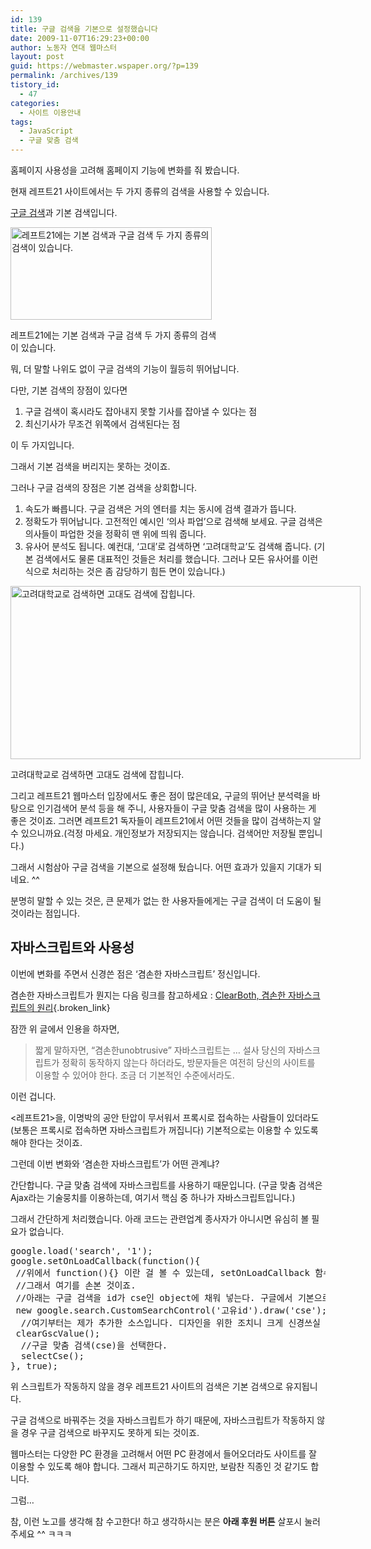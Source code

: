 ```yaml
---
id: 139
title: 구글 검색을 기본으로 설정했습니다
date: 2009-11-07T16:29:23+00:00
author: 노동자 연대 웹마스터
layout: post
guid: https://webmaster.wspaper.org/?p=139
permalink: /archives/139
tistory_id:
  - 47
categories:
  - 사이트 이용안내
tags:
  - JavaScript
  - 구글 맞춤 검색
---
```

홈페이지 사용성을 고려해 홈페이지 기능에 변화를 줘 봤습니다.

현재 레프트21 사이트에서는 두 가지 종류의 검색을 사용할 수 있습니다.

<a href="https://webmaster.wspaper.org/webmaster/29" target="_blank" title="구글 맞춤검색(CSE) 서비스 시작" class="broken_link">구글 검색</a>과 기본 검색입니다.

<div style="width: 332px" class="wp-caption aligncenter">
  <img src="https://webmaster.wspaper.org/wp-content/uploads/1/cfile1.uf.15630A484D0847241B6701.jpg" width="322" height="148" alt="레프트21에는 기본 검색과 구글 검색 두 가지 종류의 검색이 있습니다." />
  
  <p class="wp-caption-text">
    레프트21에는 기본 검색과 구글 검색 두 가지 종류의 검색이 있습니다.
  </p>
</div>

뭐, 더 말할 나위도 없이 구글 검색의 기능이 월등히 뛰어납니다.

다만, 기본 검색의 장점이 있다면 

  1. 구글 검색이 혹시라도 잡아내지 못할 기사를 잡아낼 수 있다는 점
  2. 최신기사가 무조건 위쪽에서 검색된다는 점 

이 두 가지입니다.

그래서 기본 검색을 버리지는 못하는 것이죠.

그러나 구글 검색의 장점은 기본 검색을 상회합니다.

  1. 속도가 빠릅니다. 구글 검색은 거의 엔터를 치는 동시에 검색 결과가 뜹니다.
  2. 정확도가 뛰어납니다. 고전적인 예시인 ‘의사 파업’으로 검색해 보세요. 구글 검색은 의사들이 파업한 것을 정확히 맨 위에 띄워 줍니다.
  3. 유사어 분석도 됩니다. 예컨대, ‘고대’로 검색하면 ‘고려대학교’도 검색해 줍니다. (기본 검색에서도 물론 대표적인 것들은 처리를 했습니다. 그러나 모든 유사어를 이런 식으로 처리하는 것은 좀 감당하기 힘든 면이 있습니다.)

<div style="width: 570px" class="wp-caption aligncenter">
  <img src="https://webmaster.wspaper.org/wp-content/uploads/1/cfile27.uf.187FC6564D0847244E465D.jpg" width="560" height="277" alt="고려대학교로 검색하면 고대도 검색에 잡힙니다." />
  
  <p class="wp-caption-text">
    고려대학교로 검색하면 고대도 검색에 잡힙니다.
  </p>
</div>

그리고 레프트21 웹마스터 입장에서도 좋은 점이 많은데요, 구글의 뛰어난 분석력을 바탕으로 인기검색어 분석 등을 해 주니, 사용자들이 구글 맞춤 검색을 많이 사용하는 게 좋은 것이죠. 그러면 레프트21 독자들이 레프트21에서 어떤 것들을 많이 검색하는지 알 수 있으니까요.(걱정 마세요. 개인정보가 저장되지는 않습니다. 검색어만 저장될 뿐입니다.)

그래서 시험삼아 구글 검색을 기본으로 설정해 뒀습니다. 어떤 효과가 있을지 기대가 되네요. ^^

분명히 말할 수 있는 것은, 큰 문제가 없는 한 사용자들에게는 구글 검색이 더 도움이 될 것이라는 점입니다.

## 자바스크립트와 사용성

이번에 변화를 주면서 신경쓴 점은 ‘겸손한 자바스크립트’ 정신입니다.

겸손한 자바스크립트가 뭔지는 다음 링크를 참고하세요 :&nbsp;[ClearBoth, 겸손한 자바스크립트의 원리](http://www.clearboth.org/wiki/doku.php?id=reference:opera-wsc:43_the_principles_of_unobtrusive_javascript){.broken_link}

잠깐 위 글에서 인용을 하자면,&nbsp;

> 짧게 말하자면, &ldquo;겸손한unobtrusive&rdquo; 자바스크립트는 &hellip; 설사 당신의 자바스크립트가 정확히 동작하지 않는다 하더라도, 방문자들은 여전히 당신의 사이트를 이용할 수 있어야 한다. 조금 더 기본적인 수준에서라도.

이런 겁니다.

<레프트21>을, 이명박의 공안 탄압이 무서워서 프록시로 접속하는 사람들이 있더라도(보통은 프록시로 접속하면 자바스크립트가 꺼집니다) 기본적으로는 이용할 수 있도록 해야 한다는 것이죠.

그런데 이번 변화와 ‘겸손한 자바스크립트’가 어떤 관계냐?

간단합니다. 구글 맞춤 검색에 자바스크립트를 사용하기 때문입니다. (구글 맞춤 검색은 Ajax라는 기술뭉치를 이용하는데, 여기서 핵심 중 하나가 자바스크립트입니다.)

그래서 간단하게 처리했습니다. 아래 코드는 관련업계 종사자가 아니시면 유심히 볼 필요가 없습니다.

<pre title="code" class="brush: jscript;">google.load('search', '1');
google.setOnLoadCallback(function(){
 //위에서 function(){} 이란 걸 볼 수 있는데, setOnLoadCallback 함수가 실행된 다음 실행할 것들을 지정해 준 부분인 것 같습니다.
 //그래서 여기를 손본 것이죠.
 //아래는 구글 검색을 id가 cse인 object에 채워 넣는다. 구글에서 기본으로 제공하는 소스입니다.
 new google.search.CustomSearchControl('고유id').draw('cse');
  //여기부터는 제가 추가한 소스입니다. 디자인을 위한 조치니 크게 신경쓰실 거 없습니다. submit 버튼에서 '검색'이라는 글자를 지우는 것입니다.
 clearGscValue();
  //구글 맞춤 검색(cse)을 선택한다.
  selectCse();
}, true);</pre>

위 스크립트가 작동하지 않을 경우 레프트21 사이트의 검색은 기본 검색으로 유지됩니다.

구글 검색으로 바꿔주는 것을 자바스크립트가 하기 때문에, 자바스크립트가 작동하지 않을 경우 구글 검색으로 바꾸지도 못하게 되는 것이죠.

웹마스터는 다양한 PC 환경을 고려해서 어떤 PC 환경에서 들어오더라도 사이트를 잘 이용할 수 있도록 해야 합니다. 그래서 피곤하기도 하지만, 보람찬 직종인 것 같기도 합니다.

그럼&#8230;&nbsp;

참, 이런 노고를 생각해 참 수고한다! 하고 생각하시는 분은 **아래 후원 버튼** 살포시 눌러 주세요 ^^ ㅋㅋㅋ